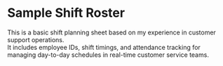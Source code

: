 # Sample Shift Roster

This is a basic shift planning sheet based on my experience in customer support operations.  
It includes employee IDs, shift timings, and attendance tracking for managing day-to-day schedules in real-time customer service teams.
